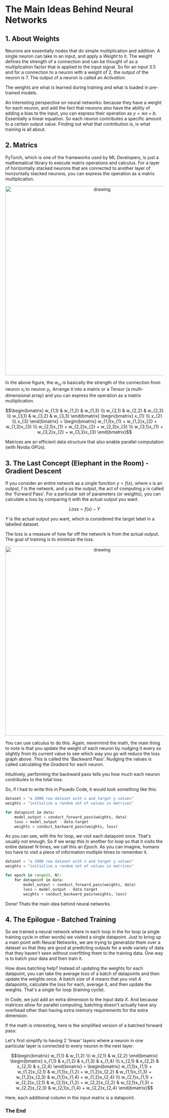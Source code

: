 # The Main Ideas Behind Neural Networks

## 1. About Weights

Neurons are essentially nodes that do simple multiplication and addition. A single neuron can take in an input, and apply a $Weight$ to it. The weight defines the strength of a connection and can be thought of as a multiplication factor that is applied to the input signal. So for an input 3.5 and for a connection to a neuron with a weight of 2, the output of the neuron is 7. The output of a neuron is called an $Activation$.

The weights are what is learned during training and what is loaded in pre-trained models.

An interesting perspective on neural networks: because they have a weight for each neuron, and add the fact that neurons also have the ability of adding a bias to the input, you can express their operation as $y = wx + b$. Essentially a linear equation. So each neuron contributes a specific amount to a certain output value. Finding out what that contribution is, is what training is all about.

## 2. Matrics

PyTorch, which is one of the frameworks used by ML Developers, is just a mathematical library to execute matrix operations and calculus. For a layer of horizontally stacked neurons that are connected to another layer of horizontally stacked neurons, you can express the operation as a matrix multiplication.

<p align="center">
  <img src="https://i.stack.imgur.com/8knTX.png" alt="drawing" width="600"/>
</p>

In the above figure, the $w_i,_j$ is basically the strength of the connection from neuron $x_i$ to neuron $y_j$. Arrange it into a matrix or a Tensor (a multi-dimensional array) and you can express the operation as a matrix multiplication.

```math
\begin{bmatrix}
    w_{1,1} & w_{1,2} & w_{1,3} \\\
    w_{2,1} & w_{2,2} & w_{2,3} \\\
    w_{3,1} & w_{3,2} & w_{3,3}
\end{bmatrix}
\begin{bmatrix}
    x_{1} \\\
    x_{2} \\\
    x_{3}
\end{bmatrix}

=

\begin{bmatrix}
    w_{1,1}x_{1} + w_{1,2}x_{2} + w_{1,3}x_{3} \\\
    w_{2,1}x_{1} + w_{2,2}x_{2} + w_{2,3}x_{3} \\\
    w_{3,1}x_{1} + w_{3,2}x_{2} + w_{3,3}x_{3}
\end{bmatrix}
```

Matrices are an efficient data structure that also enable parallel computation (with Nvidia GPUs).

## 3. The Last Concept (Elephant in the Room) - Gradient Descent

If you consider an entire network as a single function $y = f(x)$, where x is an output, f is the network, and y as the output, the act of computing $y$ is called the 'Forward Pass'. For a particular set of parameters (or weights), you can calculate a loss by comparing it with the actual output you want. 

$$ Loss = f(x) - Y $$

$Y$ is the actual output you want, which is considered the target label in a labelled dataset.

The loss is a measure of how far off the network is from the actual output. The goal of training is to minimize the loss. 

<p align="center">
  <img src="https://miro.medium.com/v2/resize:fit:1062/1*KXhoClXogcckzwxfvIFReQ.png" alt="drawing" width="600"/>
</p>

You can use calculus to do this. Again, nevermind the math, the main thing to note is that you update the weight of each neuron by nudging it every so slightly from its current value to see which way you go will reduce the loss graph above. This is called the 'Backward Pass'. Nudging the values is called calculating the $Gradient$ for each neuron.

Intuitively, performing the backward pass tells you how much each neuron contributes to the total loss.

So, if I had to write this in Psuedo Code, it would look something like this:

```python
dataset = "a 2000 row dataset with x and target y values"
weights = "initialize a random set of values in matrices"

for datapoint in data:
    model_output = conduct_forward_pass(weights, data)
    loss = model_output - data.target
    weights = conduct_backward_pass(weights, loss)
```

As you can see, with the for loop, we visit each datapoint once. That's usually not enough. So if we wrap this in another for loop so that it visits the entire dataset $N$ times, we call this an $Epoch$. As you can imagine, humans too have to visit a piece of information multiple times to remember it.

```python
dataset = "a 2000 row dataset with x and target y values"
weights = "initialize a random set of values in matrices"

for epoch in range(0, N):
    for datapoint in data:
        model_output = conduct_forward_pass(weights, data)
        loss = model_output - data.target
        weights = conduct_backward_pass(weights, loss)
```

Done! Thats the main idea behind neural networks.

## 4. The Epilogue - Batched Training

So we trained a neural network where in each loop in the for loop (a single training cycle in other words) we visited a single datapoint. Just to bring up a main point with Neural Networks, we are trying to generalize them over a dataset so that they are good at predicting outputs for a wide variety of data that they haven't seen without overfitting them to the training data. One way is to batch your data and then train it.

How does batching help? Instead of updating the weights for each datapoint, you can take the average loss of a batch of datapoints and then update the weights once. A batch size of 4 means that you visit 4 datapoints, calculate the loss for each, average it, and then update the weights. That's a single for loop (training cycle).

In Code, we just add an extra dimension to the input data $X$. And because matrices allow for parallel computing, batching doesn't actually have any overhead other than having extra memory requirements for the extra dimension.

If the math is interesting, here is the simplified version of a batched forward pass:


Let's first simplify to having 2 'linear' layers where a neuron in one particular layer is connected to every neuron in the next layer.

```math
\begin{bmatrix}
    w_{1,1} & w_{1,2} \\\
    w_{2,1} & w_{2,2}
\end{bmatrix}

\begin{bmatrix}
    x_{1,1} & x_{1,2} & x_{1,3} & x_{1,4} \\\
    x_{2,1} & x_{2,2} & x_{2,3} & x_{2,4}
\end{bmatrix}

=

\begin{bmatrix}
    w_{1,1}x_{1,1} + w_{1,2}x_{2,1} & w_{1,1}x_{1,2} + w_{1,2}x_{2,2} & w_{1,1}x_{1,3} + w_{1,2}x_{2,3} & w_{1,1}x_{1,4} + w_{1,2}x_{2,4} \\\
    w_{2,1}x_{1,1} + w_{2,2}x_{2,1} & w_{2,1}x_{1,2} + w_{2,2}x_{2,2} & w_{2,1}x_{1,3} + w_{2,2}x_{2,3} & w_{2,1}x_{1,4} + w_{2,2}x_{2,4}
\end{bmatrix}
```

Here, each additional column in the input matrix is a datapoint.

### The End
